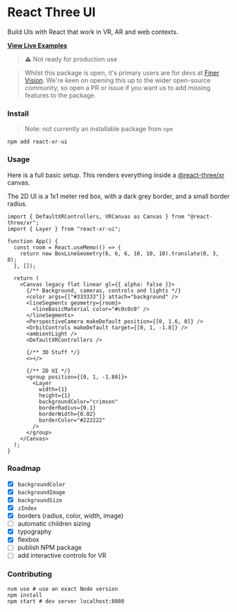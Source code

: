 # React Three UI

Build UIs with React that work in VR, AR and web contexts.

[**View Live Examples**](https://enijar.github.io/react-three-ui/)

> ⚠️ Not ready for production use

> Whilst this package is open, it's primary users are for devs at [Finer Vision](https://github.com/finer-vision). We're keen on opening this up to the wider open-source community, so open a PR or issue if you want us to add missing features to the package.

### Install

> Note: not currently an installable package from `npm`

```shell
npm add react-xr-ui
```

### Usage

Here is a full basic setup. This renders everything inside a [@react-three/xr](https://github.com/pmndrs/react-xr) canvas.

The 2D UI is a 1x1 meter red box, with a dark grey border, and a small border radius.

```tsx
import { DefaultXRControllers, VRCanvas as Canvas } from "@react-three/xr";
import { Layer } from "react-xr-ui";

function App() {
  const room = React.useMemo(() => {
    return new BoxLineGeometry(6, 6, 6, 10, 10, 10).translate(0, 3, 0);
  }, []);

  return (
    <Canvas legacy flat linear gl={{ alpha: false }}>
      {/** Background, cameras, controls and lights */}
      <color args={["#333333"]} attach="background" />
      <lineSegments geometry={room}>
        <lineBasicMaterial color="#c0c0c0" />
      </lineSegments>
      <PerspectiveCamera makeDefault position={[0, 1.6, 0]} />
      <OrbitControls makeDefault target={[0, 1, -1.8]} />
      <ambientLight />
      <DefaultXRControllers />

      {/** 3D Stuff */}
      <></>

      {/** 2D UI */}
      <group position={[0, 1, -1.88]}>
        <Layer
          width={1}
          height={1}
          backgroundColor="crimson"
          borderRadius={0.1}
          borderWidth={0.02}
          borderColor="#222222"
        />
      </group>
    </Canvas>
  );
}
```

### Roadmap

- [x] `backgroundColor`
- [x] `backgroundImage`
- [x] `backgroundSize`
- [x] `zIndex`
- [x] borders (radius, color, width, image)
- [ ] automatic children sizing
- [x] typography
- [x] flexbox
- [ ] publish NPM package
- [ ] add interactive controls for VR

### Contributing

```shell
nvm use # use an exact Node version
npm install
npm start # dev server localhost:8080
```
